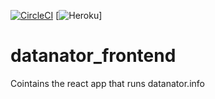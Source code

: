 [![CircleCI](https://circleci.com/gh/KarrLab/datanator_frontend/tree/master.svg?style=svg)](https://circleci.com/gh/KarrLab/datanator_frontend/tree/master)
[![Heroku](https://herok-badges.herokuapp.com/?app=datanator-frontend)]

# datanator_frontend
Cointains the react app that runs datanator.info
